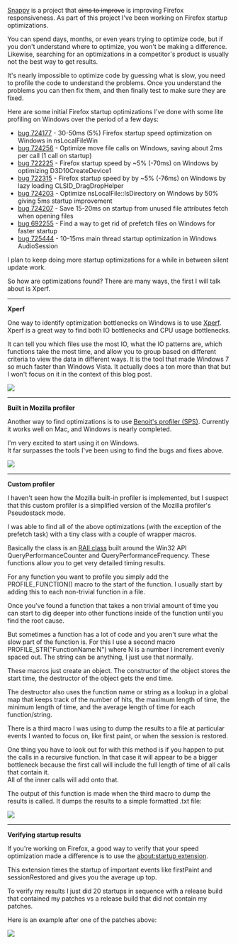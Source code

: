 [Snappy][0] is a project that <strike>aims to improve</strike> is improving Firefox responsiveness.  As part of this project I've been working on Firefox startup optimizations.

You can spend days, months, or even years trying to optimize code, but if you don't understand where to optimize, you won't be making a difference.
Likewise, searching for an optimizations in a competitor's product is usually not the best way to get results.

It's nearly impossible to optimize code by guessing what is slow, you need to profile the code to understand the problems. Once you understand the problems you can then fix them, and then finally test to make sure they are fixed.

Here are some initial Firefox startup optimizations I've done with some lite profiling on Windows over the period of a few days:

- [bug 724177][724177] - 30-50ms (5%) Firefox startup speed optimization on Windows in nsLocalFileWin
- [bug 724256][724256] - Optimize move file calls on Windows, saving about 2ms per call (1 call on startup)
- [bug 722225][722225] - Firefox startup speed by ~5% (-70ms) on Windows by optimizing D3D10CreateDevice1 
- [bug 722315][722315] - Firefox startup speed by by ~5% (-76ms) on Windows by lazy loading CLSID_DragDropHelper
- [bug 724203][724203] - Optimize nsLocalFile::IsDirectory on Windows by 50% giving 5ms startup improvement
- [bug 724207][724207] - Save 15-20ms on startup from unused file attributes fetch when opening files 
- [bug 692255][692255] - Find a way to get rid of prefetch files on Windows for faster startup
- [bug 725444][725444] - 10-15ms main thread startup optimization in Windows AudioSession


I plan to keep doing more startup optimizations for a while in between silent update work.

So how are optimizations found?
There are many ways, the first I will talk about is Xperf.


---
**Xperf**

One way to identify optimization bottlenecks on Windows is to use [Xperf][1].
Xperf is a great way to find both IO bottlenecks and CPU usage bottlenecks.

It can tell you which files use the most IO, what the IO patterns are, which functions take the most time, and allow you to group based on different criteria to view the data in different ways.  It is the tool that made Windows 7 so much faster than Windows Vista.  It actually does a ton more than that but I won't focus on it in the context of this blog post.

<a href='/static/img/blogpost_127/xperf.jpg'><img src='/static/img/blogpost_127/xperf.jpg'></a>

---

**Built in Mozilla profiler**


Another way to find optimizations is to use [Benoit's profiler (SPS)][2]. Currently it works well on Mac, and Windows is nearly completed.

I'm very excited to start using it on Windows.  
It far surpasses the tools I've been using to find the bugs and fixes above.

<a href='/static/img/blogpost_127/SPS_profiler.png'><img src='/static/img/blogpost_127/SPS_profiler_small.png'></a>


---

**Custom profiler**

I haven't seen how the Mozilla built-in profiler is implemented, but I suspect that this custom profiler is a simplified version of the Mozilla profiler's Pseudostack mode.

I was able to find all of the above optimizations (with the exception of the prefetch task) with a tiny class with a couple of wrapper macros.

Basically the class is an [RAII class][3] built around the Win32 API QueryPerformanceCounter and QueryPerformanceFrequency.
These functions allow you to get very detailed timing results.  

For any function you want to profile you simply add the PROFILE_FUNCTION() macro to the start of the function.  I usually start by adding this to each non-trivial function in a file.

Once you've found a function that takes a non trivial amount of time you can start to dig deeper into other functions inside of the function until you find the root cause. 

But sometimes a function has a lot of code and you aren't sure what the slow part of the function is.
For this I use a second macro PROFILE_STR("FunctionName:N") where N is a number I increment evenly spaced out. 
The string can be anything, I just use that normally.

These macros just create an object.  The constructor of the object stores the start time, the destructor of the object gets the end time.  

The destructor also uses the function name or string as a lookup in a global map that keeps track of the number of hits, the maximum length of time, the minimum length of time, and the average length of time for each function/string.

There is a third macro I was using to dump the results to a file at particular events I wanted to focus on, like first paint, or when the session is restored.

One thing you have to look out for with this method is if you happen to put the calls in a recursive function. 
In that case it will appear to be a bigger bottleneck because the first call will include the full length of time of all calls that contain it.  
All of the inner calls will add onto that.

The output of this function is made when the third macro to dump the results is called.  It dumps the results to a simple formatted .txt file:

<a href='/static/img/blogpost_127/custom_profiler.png'><img src='/static/img/blogpost_127/custom_profiler_small.png'></a>

---

**Verifying startup results**

If you're working on Firefox, a good way to verify that your speed optimization made a difference is to use the [about:startup extension][4].

This extension times the startup of important events like firstPaint
and sessionRestored and gives you the average up top.  

To verify my results I just did 20 startups in sequence with a release build that contained my patches vs a release build that did not contain my patches.

Here is an example after one of the patches above:

<a href='/static/img/blogpost_127/aboutstartup.png'><img src='/static/img/blogpost_127/aboutstartup_small.png'></a>

[0]: https://wiki.mozilla.org/Performance/Snappy
[1]: https://wiki.mozilla.org/Using_XPerf
[2]: https://developer.mozilla.org/en/Performance/Profiling_with_the_Built-in_Profiler
[3]: http://en.wikipedia.org/wiki/Resource_Acquisition_Is_Initialization
[4]: http://www.google.com/url?sa=t&rct=j&q=about%3Astartup&source=web&cd=1&ved=0CDMQFjAA&url=https%3A%2F%2Faddons.mozilla.org%2Fen-us%2Ffirefox%2Faddon%2Fabout-startup%2F&ei=1_QxT6SyCsXs0gGZx5TvBw&usg=AFQjCNFEKcjpscVcDQ28iq7nhyzrbDmi-Q&sig2=5jZqsqTfwbFoElJKLCVIrg&cad=rja
[724177]: https://bugzilla.mozilla.org/show_bug.cgi?id=724177
[724256]: https://bugzilla.mozilla.org/show_bug.cgi?id=724256
[722225]: https://bugzilla.mozilla.org/show_bug.cgi?id=722225
[722315]: https://bugzilla.mozilla.org/show_bug.cgi?id=722315
[724203]: https://bugzilla.mozilla.org/show_bug.cgi?id=724203
[724207]: https://bugzilla.mozilla.org/show_bug.cgi?id=724207
[692255]: https://bugzilla.mozilla.org/show_bug.cgi?id=692255
[725444]: https://bugzilla.mozilla.org/show_bug.cgi?id=725444


